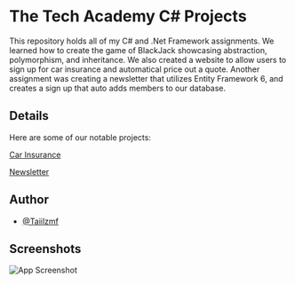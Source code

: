 
# The Tech Academy C# Projects

This repository holds all of my C# and .Net Framework assignments.
We learned how to create the game of BlackJack showcasing abstraction, polymorphism,
and inheritance. We also created a website to allow users to sign up for car insurance
and automatical price out a quote. Another assignment was creating a newsletter
that utilizes Entity Framework 6, and creates a sign up that auto adds members to our
database.



## Details

Here are some of our notable projects:

[Car Insurance](https://github.com/Taiilzmf/C_Sharp_Projects/tree/main/CarInsurance)

[Newsletter](https://github.com/Taiilzmf/C_Sharp_Projects/tree/main/NewsletterAppMVC)


## Author

- [@Taiilzmf](https://www.github.com/taiilzmf)

## Screenshots

![App Screenshot](https://gyazo.com/0fc49ec5ecf7b5bef6da9ed7cfdfc4c1)

